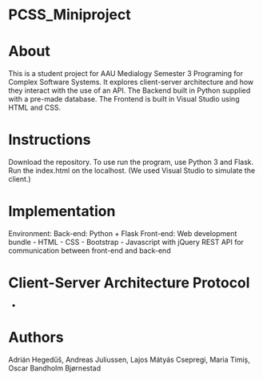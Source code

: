 # PCSS_Miniproject

# About

This is a student project for AAU Medialogy Semester 3 Programing for Complex Software Systems. It explores client-server architecture and how they interact with the use of an API. The Backend built in Python supplied with a pre-made database. The Frontend is built in Visual Studio using HTML and CSS.


# Instructions

Download the repository. To use run the program, use Python 3 and Flask. Run the index.html on the localhost.
(We used Visual Studio to simulate the client.)

# Implementation

Environment:
Back-end:    Python + Flask
Front-end:    Web development bundle
               - HTML
               - CSS
               - Bootstrap
               - Javascript with jQuery
REST API for communication between front-end and back-end

# Client-Server Architecture Protocol

+

# Authors

Adrián Hegedűš, Andreas Juliussen, Lajos Mátyás Csepregi, Maria Timiș, Oscar Bandholm Bjørnestad
